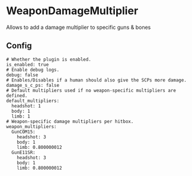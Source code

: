 # WeaponDamageMultiplier
 Allows to add a damage multiplier to specific guns & bones
## Config
```
# Whether the plugin is enabled.
is_enabled: true
# Enable debug logs.
debug: false
# Enables/Disables if a human should also give the SCPs more damage.
damage_s_c_ps: false
# Default multipliers used if no weapon-specific multipliers are defined.
default_multipliers:
  headshot: 1
  body: 1
  limb: 1
# Weapon-specific damage multipliers per hitbox.
weapon_multipliers:
  GunCOM15:
    headshot: 3
    body: 1
    limb: 0.800000012
  GunE11SR:
    headshot: 3
    body: 1
    limb: 0.800000012
```
